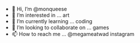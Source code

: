 - 👋 Hi, I’m @monqueese
- 👀 I’m interested in ... art
- 🌱 I’m currently learning ... coding
- 💞️ I’m looking to collaborate on ... games
- 📫 How to reach me ... @megameatwad instagram

<!---
monqueese/monqueese is a ✨ special ✨ repository because its `README.md` (this file) appears on your GitHub profile.
You can click the Preview link to take a look at your changes.
--->

